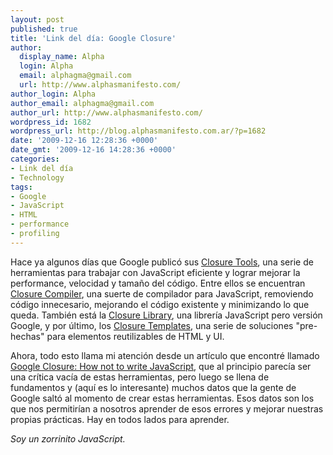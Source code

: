 ```yaml
---
layout: post
published: true
title: 'Link del día: Google Closure'
author:
  display_name: Alpha
  login: Alpha
  email: alphagma@gmail.com
  url: http://www.alphasmanifesto.com/
author_login: Alpha
author_email: alphagma@gmail.com
author_url: http://www.alphasmanifesto.com/
wordpress_id: 1682
wordpress_url: http://blog.alphasmanifesto.com.ar/?p=1682
date: '2009-12-16 12:28:36 +0000'
date_gmt: '2009-12-16 14:28:36 +0000'
categories:
- Link del día
- Technology
tags:
- Google
- JavaScript
- HTML
- performance
- profiling
---
```


Hace ya algunos días que Google publicó sus [Closure Tools](http://googlecode.blogspot.com/2009/11/introducing-closure-tools.html), una serie de herramientas para trabajar con JavaScript eficiente y lograr mejorar la performance, velocidad y tamaño del código. Entre ellos se encuentran [Closure Compiler](http://code.google.com/closure/compiler/), una suerte de compilador para JavaScript, removiendo código innecesario, mejorando el código existente y minimizando lo que queda. También está la [Closure Library](http://code.google.com/closure/library), una librería JavaScript pero versión Google, y por último, los [Closure Templates](http://code.google.com/closure/templates/), una serie de soluciones "pre-hechas" para elementos reutilizables de HTML y UI.

Ahora, todo esto llama mi atención desde un artículo que encontré llamado [Google Closure: How not to write JavaScript](http://www.sitepoint.com/blogs/2009/11/12/google-closure-how-not-to-write-javascript/), que al principio parecía ser una crítica vacía de estas herramientas, pero luego se llena de fundamentos y (aquí es lo interesante) muchos datos que la gente de Google saltó al momento de crear estas herramientas. Esos datos son los que nos permitirían a nosotros aprender de esos errores y mejorar nuestras propias prácticas. Hay en todos lados para aprender.

_Soy un zorrinito JavaScript._
